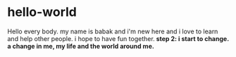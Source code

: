 # hello-world
Hello every body.
my name is babak and i'm new here and i love to learn and help other people.
i hope to have fun together.<b>
step 2: i start to change. a change in me, my life and the world around me.
